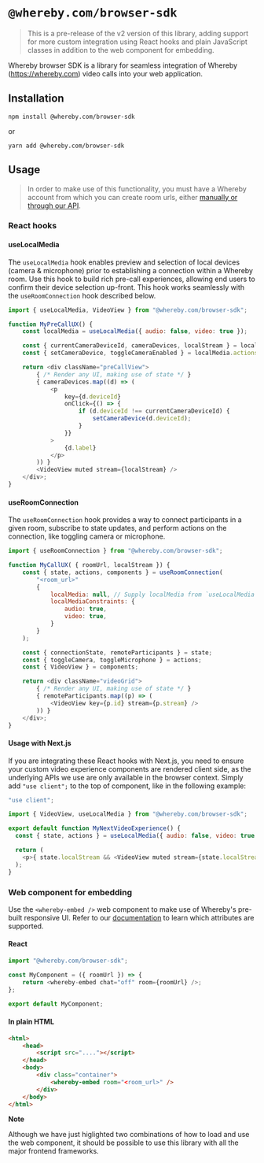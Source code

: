 # `@whereby.com/browser-sdk`

> This is a pre-release of the v2 version of this library, adding support for
> more custom integration using React hooks and plain JavaScript classes in
> addition to the web component for embedding.

Whereby browser SDK is a library for seamless integration of Whereby
(https://whereby.com) video calls into your web application.

## Installation

```shell
npm install @whereby.com/browser-sdk
```

or

```shell
yarn add @whereby.com/browser-sdk
```

## Usage

> In order to make use of this functionality, you must have a Whereby account
> from which you can create room urls, either [manually or through our
> API](https://docs.whereby.com/creating-and-deleting-rooms).

### React hooks

#### useLocalMedia

The `useLocalMedia` hook enables preview and selection of local devices (camera
& microphone) prior to establishing a connection within a Whereby room. Use
this hook to build rich pre-call experiences, allowing end users to confirm
their device selection up-front. This hook works seamlessly with the
`useRoomConnection` hook described below.

```js
import { useLocalMedia, VideoView } from "@whereby.com/browser-sdk";

function MyPreCallUX() {
    const localMedia = useLocalMedia({ audio: false, video: true });

    const { currentCameraDeviceId, cameraDevices, localStream } = localMedia.state;
    const { setCameraDevice, toggleCameraEnabled } = localMedia.actions;

    return <div className="preCallView">
        { /* Render any UI, making use of state */ }
        { cameraDevices.map((d) => (
            <p
                key={d.deviceId}
                onClick={() => {
                    if (d.deviceId !== currentCameraDeviceId) {
                        setCameraDevice(d.deviceId);
                    }
                }}
            >
                {d.label}
            </p>
        )) }
        <VideoView muted stream={localStream} />
    </div>;
}

```

#### useRoomConnection

The `useRoomConnection` hook provides a way to connect participants in a given
room, subscribe to state updates, and perform actions on the connection, like
toggling camera or microphone.

```js
import { useRoomConnection } from "@whereby.com/browser-sdk";

function MyCallUX( { roomUrl, localStream }) {
    const { state, actions, components } = useRoomConnection(
        "<room_url>"
        {
            localMedia: null, // Supply localMedia from `useLocalMedia` hook, or constraints
            localMediaConstraints: {
                audio: true,
                video: true,
            }
        }
    );

    const { connectionState, remoteParticipants } = state;
    const { toggleCamera, toggleMicrophone } = actions;
    const { VideoView } = components;

    return <div className="videoGrid">
        { /* Render any UI, making use of state */ }
        { remoteParticipants.map((p) => (
            <VideoView key={p.id} stream={p.stream} />
        )) }
    </div>;
}

```

#### Usage with Next.js

If you are integrating these React hooks with Next.js, you need to ensure your
custom video experience components are rendered client side, as the underlying
APIs we use are only available in the browser context. Simply add `"use
client";` to the top of component, like in the following example:

```js
"use client";

import { VideoView, useLocalMedia } from "@whereby.com/browser-sdk";

export default function MyNextVideoExperience() {
  const { state, actions } = useLocalMedia({ audio: false, video: true });

  return (
    <p>{ state.localStream && <VideoView muted stream={state.localStream} /> }</p>
  );
}

```

### Web component for embedding

Use the `<whereby-embed />` web component to make use of Whereby's pre-built
responsive UI. Refer to our
[documentation](https://docs.whereby.com/embedding-rooms/in-a-web-page/using-the-whereby-embed-element)
to learn which attributes are supported.

#### React

```js
import "@whereby.com/browser-sdk";

const MyComponent = ({ roomUrl }) => {
    return <whereby-embed chat="off" room={roomUrl} />;
};

export default MyComponent;
```

#### In plain HTML

```html
<html>
    <head>
        <script src="...."></script>
    </head>
    <body>
        <div class="container">
            <whereby-embed room="<room_url>" />
        </div>
    </body>
</html>
```

**Note**

Although we have just higlighted two combinations of how to load and use the
web component, it should be possible to use this library with all the major
frontend frameworks.
